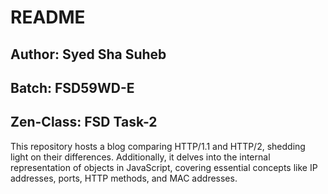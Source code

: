 # README

## Author: Syed Sha Suheb
## Batch: FSD59WD-E
## Zen-Class: FSD Task-2

This repository hosts a blog comparing HTTP/1.1 and HTTP/2, shedding light on their differences. Additionally, it delves into the internal representation of objects in JavaScript, covering essential concepts like IP addresses, ports, HTTP methods, and MAC addresses.
